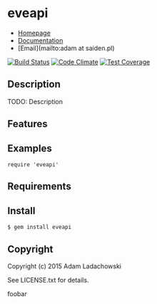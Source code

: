 # eveapi

* [Homepage](https://rubygems.org/gems/eveapi)
* [Documentation](http://rubydoc.info/gems/eveapi/frames)
* [Email](mailto:adam at saiden.pl)

[![Build Status](https://secure.travis-ci.org/aladac/eveapi.svg?branch=master)](https://travis-ci.org/aladac/eveapi)
[![Code Climate](https://codeclimate.com/github/aladac/eveapi/badges/gpa.svg)](https://codeclimate.com/github/aladac/eveapi)
[![Test Coverage](https://codeclimate.com/github/aladac/eveapi/badges/coverage.svg)](https://codeclimate.com/github/aladac/eveapi/coverage)

## Description

TODO: Description

## Features

## Examples

    require 'eveapi'

## Requirements

## Install

    $ gem install eveapi

## Copyright

Copyright (c) 2015 Adam Ladachowski

See LICENSE.txt for details.

foobar
